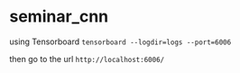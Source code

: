 # seminar_cnn

using Tensorboard
`tensorboard --logdir=logs --port=6006`

then go to the url `http://localhost:6006/`

